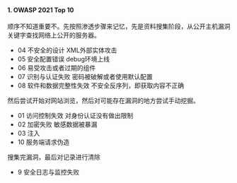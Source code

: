 #### 1. OWASP 2021 Top 10

顺序不知道重要不。先按照渗透步骤来记忆，先是资料搜集阶段，从公开主机漏洞关键字查找网络上公开的服务器。

- 04 不安全的设计   XML外部实体攻击
- 05 安全配置错误  debug环境上线
- 06 易受攻击或者过期的组件
- 07 识别与认证失败  密码被破解或者使用默认配置
- 08 软件和数据完整性失效 不安全反序列，即获取内容不正确

然后尝试开始对网站浏览，然后对可能存在漏洞的地方尝试手动挖掘。

- 01 访问控制失效   对身份认证没有做出限制
- 02 加密失败  敏感数据被暴漏
- 03 注入 
- 10 服务端请求伪造  

搜集完漏洞，最后对记录进行清除

- 9 安全日志与监控失败 